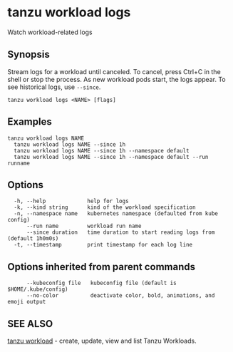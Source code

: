 # tanzu workload logs

Watch workload-related logs

## Synopsis

Stream logs for a workload until canceled. To cancel, press Ctrl+C in the shell or stop the process.
As new workload pods start, the logs appear. To see historical logs, use `--since`.

```console
tanzu workload logs <NAME> [flags]
```

## Examples

```console
tanzu workload logs NAME
  tanzu workload logs NAME --since 1h
  tanzu workload logs NAME --since 1h --namespace default
  tanzu workload logs NAME --since 1h --namespace default --run runname
```

## Options

```console
  -h, --help             help for logs
  -k, --kind string      kind of the workload specification
  -n, --namespace name   kubernetes namespace (defaulted from kube config)
      --run name         workload run name
      --since duration   time duration to start reading logs from (default 1h0m0s)
  -t, --timestamp        print timestamp for each log line
```

## Options inherited from parent commands

```console
      --kubeconfig file   kubeconfig file (default is $HOME/.kube/config)
      --no-color          deactivate color, bold, animations, and emoji output
```

## SEE ALSO

[tanzu workload](tanzu_workload.hbs.md) - create, update, view and list Tanzu Workloads.